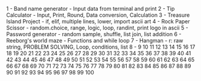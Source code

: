 1 - Band name generator - Input data from terminal and print
2 - Tip Calculator - Input, Print, Round, Data conversion, Calculation
3 - Treasure Island Project - if, elif, multiple lines, lower, import ascii art
4 - Rock Paper Scissor - random.choice, range, logic, loop, randint, print logo in ascii
5 - Password generator - random sample, shuffle, list join, list addition
6 - Reeborg's world maze - Functions and while loop
7 - Hangman - r: raw string, PROBLEM SOLVING, Loop, conditions, list
8 - 
9
10
11
12
13
14
15
16
17
18
19
20
21
22
23
24
25
26
27
28
29
30
31
32
33
34
35
36
37
38
39
40
41
42
43
44
45
46
47
48
49
50
51
52
53
54
55
56
57
58
59
60
61
62
63
64
65
66
67
68
69
70
71
72
73
74
75
76
77
78
79
80
81
82
83
84
85
86
87
88
89
90
91
92
93
94
95
96
97
98
99
100
